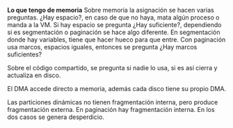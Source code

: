 
**Lo que tengo de memoria**
Sobre memoria la asignación se hacen varias preguntas.
¿Hay espacio?, en caso de que no haya, mata algún proceso o manda a la VM. Si hay espacio se pregunta ¿Hay suficiente?, dependiendo si es segmentación o paginación se hace algo diferente. En segmentación donde hay variables, tiene que hacer hueco para que entre. Con paginación usa marcos, espacios iguales, entonces se pregunta ¿Hay marcos suficientes?

Sobre el código compartido, se pregunta si nadie lo usa, si es así cierra y actualiza en disco.

El DMA accede directo a memoria, además cada disco tiene su propio DMA.

Las particiones dinámicas no tienen fragmentación interna, pero produce fragmentación externa. En paginación hay fragmentación interna. En los dos casos se genera desperdicio.
